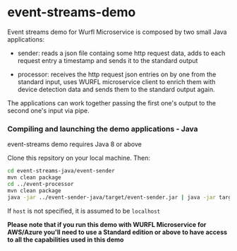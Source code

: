 # event-streams-demo

Event streams demo for Wurfl Microservice is composed by two small Java applications:

- sender: reads a json file containg some http request data, adds to each request entry a timestamp and sends it to the standard output

- processor: receives the http request json entries on by one from the standard input, uses WURFL microservice client to enrich them with device detection data and sends them to the standard output again.

The applications can work together passing the first one's output to the second one's input via pipe.
### Compiling and launching the demo applications - Java

event-streams demo requires Java 8 or above

Clone this repsitory on your local machine. 
Then:
```sh
cd event-streams-java/event-sender
mvn clean package
cd ../event-processor
mvn clean package
java -jar ../event-sender-java/target/event-sender.jar | java -jar target/event-processor.jar --host <wm server IP address>
```

If `host` is not specified, it is assumed to be `localhost`

**Please note that if you run this demo with WURFL Microservice for AWS/Azure you'll need to use a Standard edition or above to have access to all the capabilities used in this demo**

